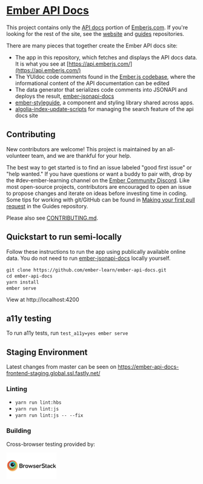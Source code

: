 # [Ember API Docs](https://api.emberjs.com/)

This project contains only the [API docs](https://api.emberjs.com/) portion of [Emberjs.com](https://emberjs.com/). If you're looking for the rest of the site,
see the [website](https://github.com/ember-learn/ember-website)
and [guides](https://github.com/ember-learn/guides-source) repositories.

There are many pieces that together create the Ember API docs site:
- The app in this repository, which fetches and displays the API docs data. It is what you see at
[https://api.emberjs.com/](https://api.emberjs.com/)
- The YUIdoc code comments found in the
[Ember.js codebase](https://github.com/emberjs/ember.js), where the informational content of the API documentation can be edited
- The data generator that serializes code comments into JSONAPI and
deploys the result,
[ember-jsonapi-docs](https://github.com/ember-learn/ember-jsonapi-docs)
- [ember-styleguide](https://github.com/ember-learn/ember-styleguide),
a component and styling library shared across apps.
- [algolia-index-update-scripts](https://github.com/ember-learn/algolia-index-update-scripts) for managing the search feature of the api docs site

## Contributing

New contributors are welcome! This project is maintained by an all-volunteer team,
and we are thankful for your help.

The best way to get started is to find an issue labeled "good first issue" or "help wanted." If you have questions or want a buddy to pair with, drop by the #dev-ember-learning channel on the
[Ember Community Discord](https://discordapp.com/invite/emberjs).
Like most open-source projects, contributors are encouraged to open an issue
to propose changes and iterate on ideas before investing time in coding.
Some tips for working with git/GitHub can be found in
[Making your first pull request](https://github.com/emberjs/guides/blob/master/CONTRIBUTING.md#making-your-first-pull-request) in the Guides repository.

Please also see [CONTRIBUTING.md](CONTRIBUTING.md).

## Quickstart to run semi-locally

Follow these instructions to run the app using publically available online data.
You do not need to run [ember-jsonapi-docs](https://github.com/ember-learn/ember-jsonapi-docs)
locally yourself.

```
git clone https://github.com/ember-learn/ember-api-docs.git
cd ember-api-docs
yarn install
ember serve
```
View at http://localhost:4200

## a11y testing

To run a11y tests, run `test_a11y=yes ember serve`

## Staging Environment
Latest changes from master can be seen on https://ember-api-docs-frontend-staging.global.ssl.fastly.net/

### Linting

* `yarn run lint:hbs`
* `yarn run lint:js`
* `yarn run lint:js -- --fix`

### Building

Cross-browser testing provided by:

<a href="http://browserstack.com" target="browserstack"><img height="70" src="/public/assets/images/browserstack-logo.png" alt="BrowserStack"></a>
